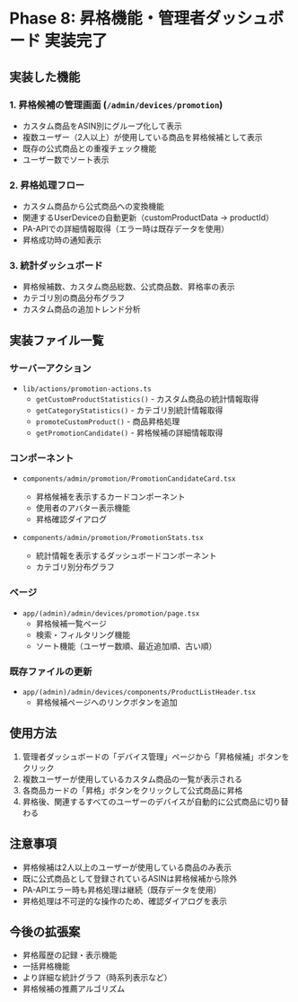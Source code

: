 # Phase 8: 昇格機能・管理者ダッシュボード 実装完了

## 実装した機能

### 1. 昇格候補の管理画面 (`/admin/devices/promotion`)
- カスタム商品をASIN別にグループ化して表示
- 複数ユーザー（2人以上）が使用している商品を昇格候補として表示
- 既存の公式商品との重複チェック機能
- ユーザー数でソート表示

### 2. 昇格処理フロー
- カスタム商品から公式商品への変換機能
- 関連するUserDeviceの自動更新（customProductData → productId）
- PA-APIでの詳細情報取得（エラー時は既存データを使用）
- 昇格成功時の通知表示

### 3. 統計ダッシュボード
- 昇格候補数、カスタム商品総数、公式商品数、昇格率の表示
- カテゴリ別の商品分布グラフ
- カスタム商品の追加トレンド分析

## 実装ファイル一覧

### サーバーアクション
- `lib/actions/promotion-actions.ts`
  - `getCustomProductStatistics()` - カスタム商品の統計情報取得
  - `getCategoryStatistics()` - カテゴリ別統計情報取得
  - `promoteCustomProduct()` - 商品昇格処理
  - `getPromotionCandidate()` - 昇格候補の詳細情報取得

### コンポーネント
- `components/admin/promotion/PromotionCandidateCard.tsx`
  - 昇格候補を表示するカードコンポーネント
  - 使用者のアバター表示機能
  - 昇格確認ダイアログ

- `components/admin/promotion/PromotionStats.tsx`
  - 統計情報を表示するダッシュボードコンポーネント
  - カテゴリ別分布グラフ

### ページ
- `app/(admin)/admin/devices/promotion/page.tsx`
  - 昇格候補一覧ページ
  - 検索・フィルタリング機能
  - ソート機能（ユーザー数順、最近追加順、古い順）

### 既存ファイルの更新
- `app/(admin)/admin/devices/components/ProductListHeader.tsx`
  - 昇格候補ページへのリンクボタンを追加

## 使用方法

1. 管理者ダッシュボードの「デバイス管理」ページから「昇格候補」ボタンをクリック
2. 複数ユーザーが使用しているカスタム商品の一覧が表示される
3. 各商品カードの「昇格」ボタンをクリックして公式商品に昇格
4. 昇格後、関連するすべてのユーザーのデバイスが自動的に公式商品に切り替わる

## 注意事項

- 昇格候補は2人以上のユーザーが使用している商品のみ表示
- 既に公式商品として登録されているASINは昇格候補から除外
- PA-APIエラー時も昇格処理は継続（既存データを使用）
- 昇格処理は不可逆的な操作のため、確認ダイアログを表示

## 今後の拡張案

- 昇格履歴の記録・表示機能
- 一括昇格機能
- より詳細な統計グラフ（時系列表示など）
- 昇格候補の推薦アルゴリズム
